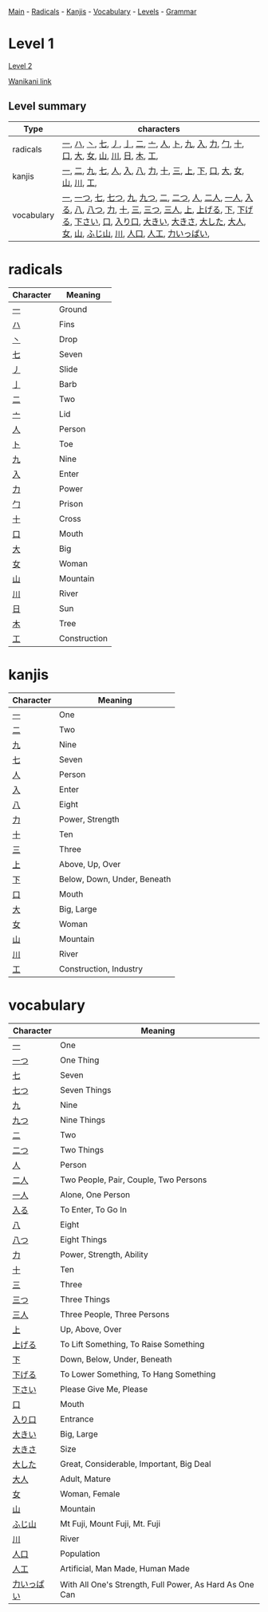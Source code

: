 
[Main](../README.md) -
[Radicals](../radicals.md) -
[Kanjis](../kanjis.md) -
[Vocabulary](../vocabulary.md) -
[Levels](../levels.md) -
[Grammar](../grammar.md)
# Level 1

[Level 2](wk_level2.md)

[Wanikani link](https://www.wanikani.com/level/1)


## Level summary

| Type | characters |
| --- | --- |
| radicals | [一](../radicals/一.md), [ハ](../radicals/ハ.md), [丶](../radicals/丶.md), [七](../radicals/七.md), [丿](../radicals/丿.md), [亅](../radicals/亅.md), [二](../radicals/二.md), [亠](../radicals/亠.md), [人](../radicals/人.md), [ト](../radicals/ト.md), [九](../radicals/九.md), [入](../radicals/入.md), [力](../radicals/力.md), [勹](../radicals/勹.md), [十](../radicals/十.md), [口](../radicals/口.md), [大](../radicals/大.md), [女](../radicals/女.md), [山](../radicals/山.md), [川](../radicals/川.md), [日](../radicals/日.md), [木](../radicals/木.md), [工](../radicals/工.md),  |
| kanjis | [一](../kanjis/一.md), [二](../kanjis/二.md), [九](../kanjis/九.md), [七](../kanjis/七.md), [人](../kanjis/人.md), [入](../kanjis/入.md), [八](../kanjis/八.md), [力](../kanjis/力.md), [十](../kanjis/十.md), [三](../kanjis/三.md), [上](../kanjis/上.md), [下](../kanjis/下.md), [口](../kanjis/口.md), [大](../kanjis/大.md), [女](../kanjis/女.md), [山](../kanjis/山.md), [川](../kanjis/川.md), [工](../kanjis/工.md),  |
| vocabulary | [一](../vocabulary/一.md), [一つ](../vocabulary/一つ.md), [七](../vocabulary/七.md), [七つ](../vocabulary/七つ.md), [九](../vocabulary/九.md), [九つ](../vocabulary/九つ.md), [二](../vocabulary/二.md), [二つ](../vocabulary/二つ.md), [人](../vocabulary/人.md), [二人](../vocabulary/二人.md), [一人](../vocabulary/一人.md), [入る](../vocabulary/入る.md), [八](../vocabulary/八.md), [八つ](../vocabulary/八つ.md), [力](../vocabulary/力.md), [十](../vocabulary/十.md), [三](../vocabulary/三.md), [三つ](../vocabulary/三つ.md), [三人](../vocabulary/三人.md), [上](../vocabulary/上.md), [上げる](../vocabulary/上げる.md), [下](../vocabulary/下.md), [下げる](../vocabulary/下げる.md), [下さい](../vocabulary/下さい.md), [口](../vocabulary/口.md), [入り口](../vocabulary/入り口.md), [大きい](../vocabulary/大きい.md), [大きさ](../vocabulary/大きさ.md), [大した](../vocabulary/大した.md), [大人](../vocabulary/大人.md), [女](../vocabulary/女.md), [山](../vocabulary/山.md), [ふじ山](../vocabulary/ふじ山.md), [川](../vocabulary/川.md), [人口](../vocabulary/人口.md), [人工](../vocabulary/人工.md), [力いっぱい](../vocabulary/力いっぱい.md),  |




# radicals

| Character | Meaning |
| --- | --- |
| [一](../radicals/一.md) | Ground |
| [ハ](../radicals/ハ.md) | Fins |
| [丶](../radicals/丶.md) | Drop |
| [七](../radicals/七.md) | Seven |
| [丿](../radicals/丿.md) | Slide |
| [亅](../radicals/亅.md) | Barb |
| [二](../radicals/二.md) | Two |
| [亠](../radicals/亠.md) | Lid |
| [人](../radicals/人.md) | Person |
| [ト](../radicals/ト.md) | Toe |
| [九](../radicals/九.md) | Nine |
| [入](../radicals/入.md) | Enter |
| [力](../radicals/力.md) | Power |
| [勹](../radicals/勹.md) | Prison |
| [十](../radicals/十.md) | Cross |
| [口](../radicals/口.md) | Mouth |
| [大](../radicals/大.md) | Big |
| [女](../radicals/女.md) | Woman |
| [山](../radicals/山.md) | Mountain |
| [川](../radicals/川.md) | River |
| [日](../radicals/日.md) | Sun |
| [木](../radicals/木.md) | Tree |
| [工](../radicals/工.md) | Construction |


# kanjis

| Character | Meaning |
| --- | --- |
| [一](../kanjis/一.md) | One |
| [二](../kanjis/二.md) | Two |
| [九](../kanjis/九.md) | Nine |
| [七](../kanjis/七.md) | Seven |
| [人](../kanjis/人.md) | Person |
| [入](../kanjis/入.md) | Enter |
| [八](../kanjis/八.md) | Eight |
| [力](../kanjis/力.md) | Power, Strength |
| [十](../kanjis/十.md) | Ten |
| [三](../kanjis/三.md) | Three |
| [上](../kanjis/上.md) | Above, Up, Over |
| [下](../kanjis/下.md) | Below, Down, Under, Beneath |
| [口](../kanjis/口.md) | Mouth |
| [大](../kanjis/大.md) | Big, Large |
| [女](../kanjis/女.md) | Woman |
| [山](../kanjis/山.md) | Mountain |
| [川](../kanjis/川.md) | River |
| [工](../kanjis/工.md) | Construction, Industry |


# vocabulary

| Character | Meaning |
| --- | --- |
| [一](../vocabulary/一.md) | One |
| [一つ](../vocabulary/一つ.md) | One Thing |
| [七](../vocabulary/七.md) | Seven |
| [七つ](../vocabulary/七つ.md) | Seven Things |
| [九](../vocabulary/九.md) | Nine |
| [九つ](../vocabulary/九つ.md) | Nine Things |
| [二](../vocabulary/二.md) | Two |
| [二つ](../vocabulary/二つ.md) | Two Things |
| [人](../vocabulary/人.md) | Person |
| [二人](../vocabulary/二人.md) | Two People, Pair, Couple, Two Persons |
| [一人](../vocabulary/一人.md) | Alone, One Person |
| [入る](../vocabulary/入る.md) | To Enter, To Go In |
| [八](../vocabulary/八.md) | Eight |
| [八つ](../vocabulary/八つ.md) | Eight Things |
| [力](../vocabulary/力.md) | Power, Strength, Ability |
| [十](../vocabulary/十.md) | Ten |
| [三](../vocabulary/三.md) | Three |
| [三つ](../vocabulary/三つ.md) | Three Things |
| [三人](../vocabulary/三人.md) | Three People, Three Persons |
| [上](../vocabulary/上.md) | Up, Above, Over |
| [上げる](../vocabulary/上げる.md) | To Lift Something, To Raise Something |
| [下](../vocabulary/下.md) | Down, Below, Under, Beneath |
| [下げる](../vocabulary/下げる.md) | To Lower Something, To Hang Something |
| [下さい](../vocabulary/下さい.md) | Please Give Me, Please |
| [口](../vocabulary/口.md) | Mouth |
| [入り口](../vocabulary/入り口.md) | Entrance |
| [大きい](../vocabulary/大きい.md) | Big, Large |
| [大きさ](../vocabulary/大きさ.md) | Size |
| [大した](../vocabulary/大した.md) | Great, Considerable, Important, Big Deal |
| [大人](../vocabulary/大人.md) | Adult, Mature |
| [女](../vocabulary/女.md) | Woman, Female |
| [山](../vocabulary/山.md) | Mountain |
| [ふじ山](../vocabulary/ふじ山.md) | Mt Fuji, Mount Fuji, Mt. Fuji |
| [川](../vocabulary/川.md) | River |
| [人口](../vocabulary/人口.md) | Population |
| [人工](../vocabulary/人工.md) | Artificial, Man Made, Human Made |
| [力いっぱい](../vocabulary/力いっぱい.md) | With All One's Strength, Full Power, As Hard As One Can |

